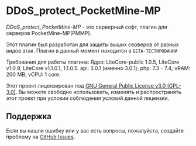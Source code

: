 # DDoS_protect_PocketMine-MP
*DDoS_protect_PocketMine-MP* - это серверный софт, плагин для серверов PocketMine-MP(PMMP).

Этот плагин был разработан для защиты выших серверов от разных видов атак.
Плагин в данный момент находится в `БЕТА-ТЕСТИРОВАНИИ`

Требования для работы плагина:
Ядро: LiteCore-public 1.0.5, LiteCore v1.0.9, LiteCore v1.1.0.1, 1.1.0.5.
api: 3.0.1 (именно 3.0.1);
php: 7.3 - 7.4;
vRAM: 200 MB;
vCPU: 1 core.

Этот проект лицензирован под [GNU General Public License v3.0 (GPL-3.0)](https://www.gnu.org/licenses/gpl-3.0.html). Вы можете свободно использовать, изменять и распространять этот проект при условии соблюдения условий данной лицензии.


## Поддержка
Если вы нашли ошибку или у вас есть вопросы, пожалуйста, создайте проблему на [GitHub Issues](https://github.com/Rconov/DDoS_protect_PocketMine-MP/issues).
